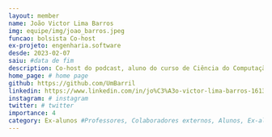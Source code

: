 ```yaml
---
layout: member
name: João Victor Lima Barros
img: equipe/img/joao_barros.jpeg
funcao: bolsista Co-host
ex-projeto: engenharia.software 
desde: 2023-02-07
saiu: #data de fim
description: Co-host do podcast, aluno do curso de Ciência do Computação na Universidade Federal da Paraíba no Campu IV. Gosta de jogos eletrônicos como Factorio, Europa Universalis IV e Civilization VI. É MALUCO por programação e gosta muito de trabalhar no projeto Engenharia.Software.
home_page: # home page
github: https://github.com/UmBarril
linkedin: https://www.linkedin.com/in/jo%C3%A3o-victor-lima-barros-1613b0242/
instagram: # instagram
twitter: # twitter
importance: 4
category: Ex-alunos #Professores, Colaboradores externos, Alunos, Ex-alunos
---
```

